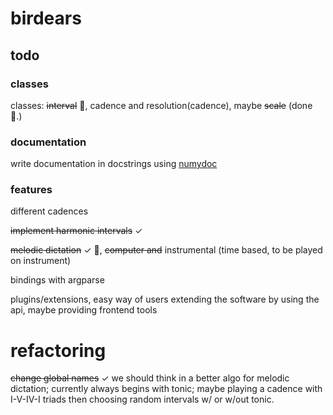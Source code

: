 # birdears

## todo

### classes

classes: ~~interval~~ :tada:, cadence and resolution(cadence), maybe ~~scale~~
(done :tada:.)

### documentation

write documentation in docstrings using [numydoc](https://github.com/numpy/numpy/blob/master/doc/HOWTO_DOCUMENT.rst.txt#documenting-classes)

### features

different cadences

~~implement harmonic intervals~~ ✓

~~melodic dictation~~ ✓ :tada:, ~~computer and~~ instrumental (time based,
to be played on instrument)

bindings with argparse

plugins/extensions, easy way of users extending the software by using the api,
maybe providing frontend tools

# refactoring

~~change global names~~ ✓
we should think in a better algo for melodic dictation; currently always begins
with tonic; maybe playing a cadence with I-V-IV-I triads then choosing random
intervals w/ or w/out tonic.
